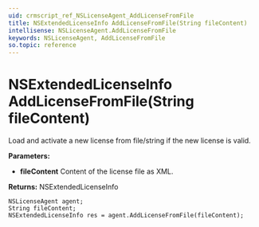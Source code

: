 ```yaml
---
uid: crmscript_ref_NSLicenseAgent_AddLicenseFromFile
title: NSExtendedLicenseInfo AddLicenseFromFile(String fileContent)
intellisense: NSLicenseAgent.AddLicenseFromFile
keywords: NSLicenseAgent, AddLicenseFromFile
so.topic: reference
---
```


# NSExtendedLicenseInfo AddLicenseFromFile(String fileContent)

Load and activate a new license from file/string if the new license is valid.

**Parameters:**
 - **fileContent** Content of the license file as XML.

**Returns:** NSExtendedLicenseInfo

```crmscript
NSLicenseAgent agent;
String fileContent;
NSExtendedLicenseInfo res = agent.AddLicenseFromFile(fileContent);
```


